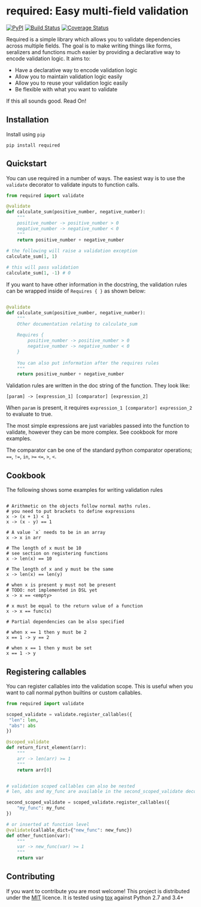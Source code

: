 # required: Easy multi-field validation

[![PyPI](https://img.shields.io/pypi/v/required.svg)]()
[![Build Status](https://travis-ci.org/shezadkhan137/required.svg?branch=master)](https://travis-ci.org/shezadkhan137/required)
[![Coverage Status](https://coveralls.io/repos/github/shezadkhan137/required/badge.svg?branch=master)](https://coveralls.io/github/shezadkhan137/required?branch=master)

Required is a simple library which allows you to validate dependencies
across multiple fields. The goal is to make writing things like forms, seralizers and functions much easier by providing a declarative way to encode validation logic. It aims to:

-  Have a declarative way to encode validation logic
-  Allow you to maintain validation logic easily
-  Allow you to reuse your validation logic easily
-  Be flexible with what you want to validate

If this all sounds good. Read On!

## Installation 

Install using `pip`

```
pip install required
```

## Quickstart

You can use required in a number of ways. The easiest way is to use the `validate` decorator to validate inputs to function calls. 

```python
from required import validate

@validate
def calculate_sum(positive_number, negative_number):
    """
    positive_number -> positive_number > 0
    negative_number -> negative_number < 0
    """
    return positive_number + negative_number
    
# the following will raise a validation exception
calculate_sum(1, 1)

# this will pass validation
calculate_sum(1, -1) # 0
```

If you want to have other information in the docstring, the validation rules can be wrapped inside of `Requires { }` as shown below:

```python

@validate
def calculate_sum(positive_number, negative_number):
    """
    Other documentation relating to calculate_sum
    
    Requires {
        positive_number -> positive_number > 0
        negative_number -> negative_number < 0
    }
    
    You can also put information after the requires rules
    """
    return positive_number + negative_number
```

Validation rules are written in the doc string of the function. They look like: 

`[param] -> [expression_1] [comparator] [expression_2]`

When `param` is present, it requires `expression_1 [comparator] expression_2` to evaluate to true. 

The most simple expressions are just variables passed into the function to validate, however they can be more complex. See cookbook for more examples.

The comparator can be one of the standard python comparator operations; `==`, `!=`, `in`, `>=` `<=`, `>`, `<`.



## Cookbook

The following shows some examples for writing validation rules

```

# Arithmetic on the objects follow normal maths rules.
# you need to put brackets to define expressions
x -> (x + 1) < 1
x -> (x - y) == 1

# A value `x` needs to be in an array
x -> x in arr

# The length of x must be 10
# see section on registering functions
x -> len(x) == 10

# The length of x and y must be the same
x -> len(x) == len(y)

# when x is present y must not be present
# TODO: not implemented in DSL yet
x -> x == <empty>

# x must be equal to the return value of a function
x -> x == func(x)

# Partial dependencies can be also specified

# when x == 1 then y must be 2
x == 1 -> y == 2

# when x == 1 then y must be set
x == 1 -> y
```

## Registering callables

You can register callables into the validation scope. This is useful when you want to call normal python builtins or custom callables. 

```python
from required import validate

scoped_validate = validate.register_callables({
 "len": len,
 "abs": abs
})

@scoped_validate
def return_first_element(arr):
    """
    arr -> len(arr) >= 1
    """
    return arr[0]


# validation scoped callables can also be nested
# len, abs and my_func are available in the second_scoped_validate decorator

second_scoped_validate = scoped_validate.register_callables({
    "my_func": my_func
})

# or inserted at function level
@validate(callable_dict={"new_func": new_func})
def other_function(var):
    """
    var -> new_func(var) >= 1
    """
    return var
```


## Contributing 

If you want to contribute you are most welcome! This project is distributed under the [MIT](https://choosealicense.com/licenses/mit/) licence. It is tested using [tox](https://pypi.python.org/pypi/tox) against Python 2.7 and 3.4+
